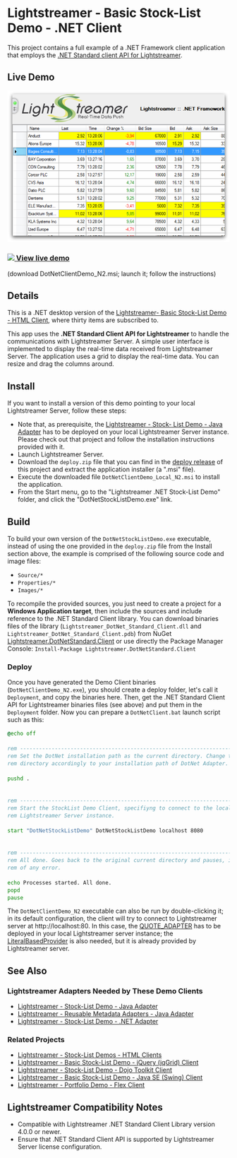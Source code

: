 # Lightstreamer - Basic Stock-List Demo - .NET Client

<!-- START DESCRIPTION lightstreamer-example-stocklist-client-dotnet -->

This project contains a full example of a .NET Framework client application that employs the [.NET Standard client API for Lightstreamer](https://www.lightstreamer.com/api/ls-dotnetstandard-client/latest/).

## Live Demo

[![screenshot](screen_dotnet_large.png)](http://demos.lightstreamer.com/DotNetDemo/DotNetClientDemo_N2.msi)<br>
### [![](http://demos.lightstreamer.com/site/img/play.png) View live demo](http://demos.lightstreamer.com/DotNetDemo/DotNetClientDemo_N2.msi)<br>
(download DotNetClientDemo_N2.msi; launch it; follow the instructions)

## Details

This is a .NET desktop version of the [Lightstreamer- Basic Stock-List Demo - HTML Client](https://github.com/Lightstreamer/Lightstreamer-example-Stocklist-client-javascript#basic-stock-list-demo---html-client), where thirty items are subscribed to.<br>

This app uses the <b>.NET Standard Client API for Lightstreamer</b> to handle the communications with Lightstreamer Server. A simple user interface is implemented to display the real-time data received from Lightstreamer Server.
The application uses a grid to display the real-time data. You can resize and drag the columns around.
<!-- END DESCRIPTION lightstreamer-example-stocklist-client-dotnet -->

## Install 

If you want to install a version of this demo pointing to your local Lightstreamer Server, follow these steps:

* Note that, as prerequisite, the [Lightstreamer - Stock- List Demo - Java Adapter](https://github.com/Lightstreamer/Lightstreamer-example-Stocklist-adapter-java) has to be deployed on your local Lightstreamer Server instance. Please check out that project and follow the installation instructions provided with it.
* Launch Lightstreamer Server.
* Download the `deploy.zip` file that you can find in the [deploy release](https://github.com/Lightstreamer/Lightstreamer-example-StockList-client-dotnet/releases) of this project and extract the application installer (a ".msi" file).
* Execute the downloaded file `DotNetClientDemo_Local_N2.msi` to install the application.
* From the Start menu, go to the "Lightstreamer .NET Stock-List Demo" folder, and click the "DotNetStockListDemo.exe" link.

## Build


To build your own version of the `DotNetStockListDemo.exe` executable, instead of using the one provided in the `deploy.zip` file from the Install section above, the example is comprised of the following source code and image files:
* `Source/*`
* `Properties/*`
* `Images/*`

To recompile the provided sources, you just need to create a project for a <b>Windows Application target</b>, then include the sources and include reference to the .NET Standard Client library.
You can download binaries files of the library (`Lightstreamer_DotNet_Standard_Client.dll` and `Lightstreamer_DotNet_Standard_Client.pdb`) from NuGet [Lightstreamer.DotNetStandard.Client](https://www.nuget.org/packages/Lightstreamer.DotNet.Client/) or use directly the Package Manager Console:
	`Install-Package Lightstreamer.DotNetStandard.Client`
 

### Deploy

Once you have generated the Demo Client binaries (`DotNetClientDemo_N2.exe`), you should create a deploy folder, let's call it `Deployment`, and copy the binaries here. Then, get the .NET Standard Client API for Lightstreamer binaries files (see above) and put them in the `Deployment` folder.
Now you can prepare a `DotNetClient.bat` launch script such as this:
```cmd
@echo off

rem ---------------------------------------------------------------------------
rem Set the DotNet installation path as the current directory. Change the 
rem directory accordingly to your installation path of DotNet Adapter.

pushd .


rem ---------------------------------------------------------------------------
rem Start the StockList Demo Client, specifiyng to connect to the local
rem Lightstreamer Server instance.

start "DotNetStockListDemo" DotNetStockListDemo localhost 8080


rem ---------------------------------------------------------------------------
rem All done. Goes back to the original current directory and pauses, in case 
rem of any error.

echo Processes started. All done.
popd
pause
```

The `DotNetClientDemo_N2` executable can also be run by double-clicking it; in its default configuration, the client will try to connect to Lightstreamer server at http://localhost:80.
In this case, the [QUOTE_ADAPTER](https://github.com/Lightstreamer/Lightstreamer-example-Stocklist-adapter-java) has to be deployed in your local Lightstreamer server instance;
the [LiteralBasedProvider](https://github.com/Lightstreamer/Lightstreamer-example-ReusableMetadata-adapter-java) is also needed, but it is already provided by Lightstreamer server.<br>

## See Also

### Lightstreamer Adapters Needed by These Demo Clients
<!-- START RELATED_ENTRIES -->

* [Lightstreamer - Stock-List Demo - Java Adapter](https://github.com/Lightstreamer/Lightstreamer-example-Stocklist-adapter-java)
* [Lightstreamer - Reusable Metadata Adapters - Java Adapter](https://github.com/Lightstreamer/Lightstreamer-example-ReusableMetadata-adapter-java)
* [Lightstreamer - Stock-List Demo - .NET Adapter](https://github.com/Lightstreamer/Lightstreamer-example-StockList-adapter-dotnet)

<!-- END RELATED_ENTRIES -->
### Related Projects

* [Lightstreamer - Stock-List Demos - HTML Clients](https://github.com/Lightstreamer/Lightstreamer-example-Stocklist-client-javascript)
* [Lightstreamer - Basic Stock-List Demo - jQuery (jqGrid) Client](https://github.com/Lightstreamer/Lightstreamer-example-StockList-client-jquery)
* [Lightstreamer - Stock-List Demo - Dojo Toolkit Client](https://github.com/Lightstreamer/Lightstreamer-example-StockList-client-dojo)
* [Lightstreamer - Basic Stock-List Demo - Java SE (Swing) Client](https://github.com/Lightstreamer/Lightstreamer-example-StockList-client-java)
* [Lightstreamer - Portfolio Demo - Flex Client](https://github.com/Lightstreamer/Lightstreamer-example-Portfolio-client-flex)

## Lightstreamer Compatibility Notes

* Compatible with Lightstreamer .NET Standard Client Library version 4.0.0 or newer.
* Ensure that .NET Standard Client API is supported by Lightstreamer Server license configuration.

